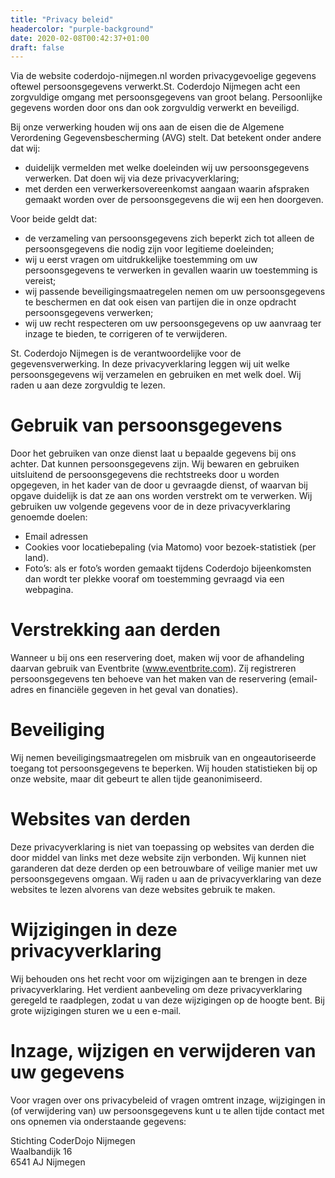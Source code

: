 ```yaml
---
title: "Privacy beleid"
headercolor: "purple-background"
date: 2020-02-08T00:42:37+01:00
draft: false
---
```


Via de website coderdojo-nijmegen.nl worden privacygevoelige gegevens oftewel persoonsgegevens verwerkt.St. Coderdojo Nijmegen acht een zorgvuldige omgang met persoonsgegevens van groot belang. Persoonlijke gegevens worden door ons dan ook zorgvuldig verwerkt en beveiligd.

Bij onze verwerking houden wij ons aan de eisen die de Algemene Verordening Gegevensbescherming (AVG) stelt. Dat betekent onder andere dat wij:

 * duidelijk vermelden met welke doeleinden wij uw persoonsgegevens verwerken. Dat doen wij via deze privacyverklaring;
 * met derden een verwerkersovereenkomst aangaan waarin afspraken gemaakt worden over de persoonsgegevens die wij een hen doorgeven.

Voor beide geldt dat:

 * de verzameling van persoonsgegevens zich beperkt zich tot alleen de persoonsgegevens die nodig zijn voor legitieme doeleinden;
 * wij u eerst vragen om uitdrukkelijke toestemming om uw persoonsgegevens te verwerken in gevallen waarin uw toestemming is vereist;
 * wij passende beveiligingsmaatregelen nemen om uw persoonsgegevens te beschermen en dat ook eisen van partijen die in onze opdracht persoonsgegevens verwerken;
 * wij uw recht respecteren om uw persoonsgegevens op uw aanvraag ter inzage te bieden, te corrigeren of te verwijderen.

St. Coderdojo Nijmegen is de verantwoordelijke voor de gegevensverwerking. In deze privacyverklaring leggen wij uit welke persoonsgegevens wij verzamelen en gebruiken en met welk doel. Wij raden u aan deze zorgvuldig te lezen.

# Gebruik van persoonsgegevens
Door het gebruiken van onze dienst laat u bepaalde gegevens bij ons achter. Dat kunnen persoonsgegevens zijn. Wij bewaren en gebruiken uitsluitend de persoonsgegevens die rechtstreeks door u worden opgegeven, in het kader van de door u gevraagde dienst, of waarvan bij opgave duidelijk is dat ze aan ons worden verstrekt om te verwerken. Wij gebruiken uw volgende gegevens voor de in deze privacyverklaring genoemde doelen:

 * Email adressen
 * Cookies voor locatiebepaling (via Matomo) voor bezoek-statistiek (per land).
 * Foto’s: als er foto’s worden gemaakt tijdens Coderdojo bijeenkomsten dan wordt ter plekke vooraf om toestemming gevraagd via een webpagina.

# Verstrekking aan derden

Wanneer u bij ons een reservering doet, maken wij voor de afhandeling daarvan gebruik van Eventbrite (www.eventbrite.com). Zij registreren persoonsgegevens ten behoeve van het maken van de reservering (email-adres en financiële gegeven in het geval van donaties).

# Beveiliging
Wij nemen beveiligingsmaatregelen om misbruik van en ongeautoriseerde toegang tot persoonsgegevens te beperken. Wij houden statistieken bij op onze website, maar dit gebeurt te allen tijde geanonimiseerd.

# Websites van derden
Deze privacyverklaring is niet van toepassing op websites van derden die door middel van links met deze website zijn verbonden. Wij kunnen niet garanderen dat deze derden op een betrouwbare of veilige manier met uw persoonsgegevens omgaan. Wij raden u aan de privacyverklaring van deze websites te lezen alvorens van deze websites gebruik te maken.

# Wijzigingen in deze privacyverklaring
Wij behouden ons het recht voor om wijzigingen aan te brengen in deze privacyverklaring. Het verdient aanbeveling om deze privacyverklaring geregeld te raadplegen, zodat u van deze wijzigingen op de hoogte bent. Bij grote wijzigingen sturen we u een e-mail.

# Inzage, wijzigen en verwijderen van uw gegevens
Voor vragen over ons privacybeleid of vragen omtrent inzage, wijzigingen in (of verwijdering van) uw persoonsgegevens kunt u te allen tijde contact met ons opnemen via onderstaande gegevens:

Stichting CoderDojo Nijmegen  
Waalbandijk 16  
6541 AJ  Nijmegen
